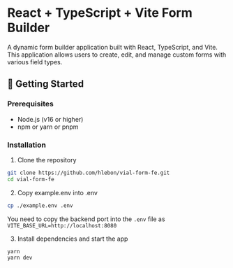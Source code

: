 # React + TypeScript + Vite Form Builder

A dynamic form builder application built with React, TypeScript, and Vite. This application allows users to create, edit, and manage custom forms with various field types.

## 🚀 Getting Started

### Prerequisites

- Node.js (v16 or higher)
- npm or yarn or pnpm

### Installation

1. Clone the repository

```bash
git clone https://github.com/hlebon/vial-form-fe.git
cd vial-form-fe

```

2. Copy example.env into .env

```bash
cp ./example.env .env
```

You need to copy the backend port into the `.env` file as `VITE_BASE_URL=http://localhost:8080`

3. Install dependencies and start the app

```bash
yarn
yarn dev
```
